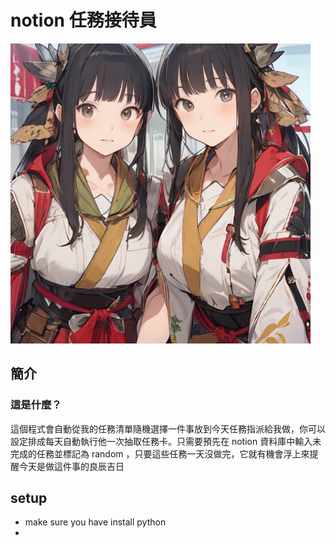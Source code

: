 # notion 任務接待員
![cover](./img/cover.png)
<!-- creadit :pixai.art-->
## 簡介
### 這是什麼？

這個程式會自動從我的任務清單隨機選擇一件事放到今天任務指派給我做，你可以設定排成每天自動執行他一次抽取任務卡。只需要預先在 notion 資料庫中輸入未完成的任務並標記為 random ，只要這些任務一天沒做完，它就有機會浮上來提醒今天是做這件事的良辰吉日

## setup
- make sure you have install python
- 
